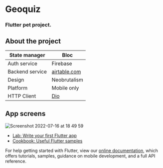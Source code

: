 # Geoquiz

### Flutter pet project.

## About the project

| State manager   | Bloc                                       |
|-----------------|--------------------------------------------|
| Auth service    | Firebase                                   |
| Backend service | [airtable.com](https://airtable.com/)      |
| Design          | Neobrutalism                               |
| Platform        | Mobile only                                |
| HTTP Client     | [Dio](https://github.com/flutterchina/dio) |

## App screens

![Screenshot 2022-07-16 at 18 49 59](https://user-images.githubusercontent.com/36426291/179362087-29a213d2-7e4b-4c91-a95d-5c11c5772ab8.png)


- [Lab: Write your first Flutter app](https://flutter.dev/docs/get-started/codelab)
- [Cookbook: Useful Flutter samples](https://flutter.dev/docs/cookbook)

For help getting started with Flutter, view our
[online documentation](https://flutter.dev/docs), which offers tutorials,
samples, guidance on mobile development, and a full API reference.
